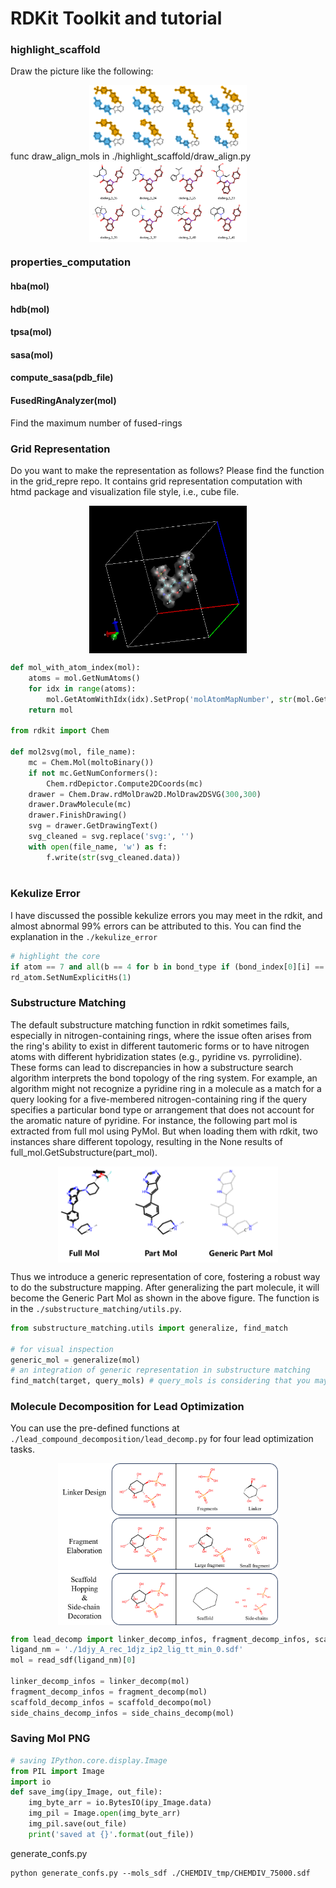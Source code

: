 # RDKit Toolkit and tutorial

### highlight_scaffold

Draw the picture like the following:

<div align=center>
<img src='./highlight_scaffold/output.png'width="50%"height="50%"align=center />
</div>
func draw_align_mols in ./highlight_scaffold/draw_align.py

<div align=center>
<img src='./highlight_scaffold/output2.png'width="50%"height="50%"align=center />
</div>

### properties_computation

#### hba(mol)

#### hdb(mol)

#### tpsa(mol)

#### sasa(mol)

#### compute_sasa(pdb_file)

#### FusedRingAnalyzer(mol)

Find the maximum number of fused-rings

### Grid Representation

Do you want to make the representation as follows? Please find the function in the grid_repre repo. It contains grid representation computation with htmd package and visualization file style, i.e., cube file. 

<div align=center>
<img src='./grid_repre/grid.png'width="50%"height="50%"align=center />
</div>



```python
def mol_with_atom_index(mol):
    atoms = mol.GetNumAtoms()
    for idx in range(atoms):
        mol.GetAtomWithIdx(idx).SetProp('molAtomMapNumber', str(mol.GetAtomWithIdx(idx).GetIdx()))
    return mol

from rdkit import Chem

def mol2svg(mol, file_name):
    mc = Chem.Mol(moltoBinary())
    if not mc.GetNumConformers():
        Chem.rdDepictor.Compute2DCoords(mc)
    drawer = Chem.Draw.rdMolDraw2D.MolDraw2DSVG(300,300)
    drawer.DrawMolecule(mc)
    drawer.FinishDrawing()
    svg = drawer.GetDrawingText()
    svg_cleaned = svg.replace('svg:', '')
    with open(file_name, 'w') as f:
        f.write(str(svg_cleaned.data))
    

```

### Kekulize Error

I have discussed the possible kekulize errors you may meet in the rdkit, and almost abnormal 99% errors can be attributed to this. You can find the explanation in the `./kekulize_error`

```python
# highlight the core
if atom == 7 and all(b == 4 for b in bond_type if (bond_index[0][i] == 6 or bond_index[1][i] == 6)):
rd_atom.SetNumExplicitHs(1)
```

### Substructure Matching

The default substructure matching function in rdkit sometimes fails, especially in nitrogen-containing rings, where the issue often arises from the ring's ability to exist in different tautomeric forms or to have nitrogen atoms with different hybridization states (e.g., pyridine vs. pyrrolidine). These forms can lead to discrepancies in how a substructure search algorithm interprets the bond topology of the ring system. For example, an algorithm might not recognize a pyridine ring in a molecule as a match for a query looking for a five-membered nitrogen-containing ring if the query specifies a particular bond type or arrangement that does not account for the aromatic nature of pyridine. For instance, the following part mol is extracted from full mol using PyMol. But when loading them with rdkit, two instances share different topology, resulting in the None results of full_mol.GetSubstructure(part_mol). 



<div align=center>
<img src='./substructure_matching/generic_core_example.png'width="70%"height="70%"align=center />
</div>

Thus we introduce a generic representation of core, fostering a robust way to do the substructure mapping. After generalizing the part molecule, it will become the Generic Part Mol as shown in the above figure.  The function is in the `./substructure_matching/utils.py`. 

```python
from substructure_matching.utils import generalize, find_match

# for visual inspection
generic_mol = generalize(mol)
# an integration of generic representation in substructure matching
find_match(target, query_mols) # query_mols is considering that you may have several seperate structures to query. 
```

### Molecule Decomposition for Lead Optimization

You can use the pre-defined functions at `./lead_compound_decomposition/lead_decomp.py` for four lead optimization tasks. 

<div align=center>
<img src='./lead_compound_decomposition/illustration.png'width="70%"height="70%"align=center />
</div>

```python
from lead_decomp import linker_decomp_infos, fragment_decomp_infos, scaffold_decomp_infos, side_chains_decomp_infos
ligand_nm = './1djy_A_rec_1djz_ip2_lig_tt_min_0.sdf'
mol = read_sdf(ligand_nm)[0]

linker_decomp_infos = linker_decomp(mol)
fragment_decomp_infos = fragment_decomp(mol)
scaffold_decomp_infos = scaffold_decompo(mol)
side_chains_decomp_infos = side_chains_decomp(mol)
```



### Saving Mol PNG

```python
# saving IPython.core.display.Image
from PIL import Image
import io
def save_img(ipy_Image, out_file):
    img_byte_arr = io.BytesIO(ipy_Image.data)
    img_pil = Image.open(img_byte_arr)
    img_pil.save(out_file)
    print('saved at {}'.format(out_file))
```



generate_confs.py

```shell
python generate_confs.py --mols_sdf ./CHEMDIV_tmp/CHEMDIV_75000.sdf 
```

